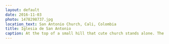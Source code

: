 ```yaml
---
layout: default
date: 2016-11-03
photo: 1478298737.jpg
location_text: San Antonio Church, Cali, Colombia
title: Iglesia de San Antonio
caption: At the top of a small hill that cute church stands alone. The view from the entrance of the city is very nice. I couldn't get in as it was closed.
---
```

